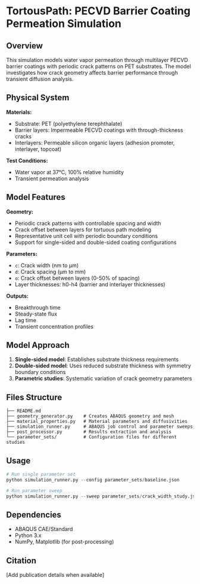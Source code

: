 # TortousPath: PECVD Barrier Coating Permeation Simulation

## Overview

This simulation models water vapor permeation through multilayer PECVD barrier coatings with periodic crack patterns on PET substrates. The model investigates how crack geometry affects barrier performance through transient diffusion analysis.

## Physical System

**Materials:**
- Substrate: PET (polyethylene terephthalate)
- Barrier layers: Impermeable PECVD coatings with through-thickness cracks
- Interlayers: Permeable silicon organic layers (adhesion promoter, interlayer, topcoat)

**Test Conditions:**
- Water vapor at 37°C, 100% relative humidity
- Transient permeation analysis

## Model Features

**Geometry:**
- Periodic crack patterns with controllable spacing and width
- Crack offset between layers for tortuous path modeling
- Representative unit cell with periodic boundary conditions
- Support for single-sided and double-sided coating configurations

**Parameters:**
- `c`: Crack width (nm to μm)
- `d`: Crack spacing (μm to mm)  
- `o`: Crack offset between layers (0-50% of spacing)
- Layer thicknesses: h0-h4 (barrier and interlayer thicknesses)

**Outputs:**
- Breakthrough time
- Steady-state flux
- Lag time
- Transient concentration profiles

## Model Approach

1. **Single-sided model**: Establishes substrate thickness requirements
2. **Double-sided model**: Uses reduced substrate thickness with symmetry boundary conditions
3. **Parametric studies**: Systematic variation of crack geometry parameters

## Files Structure

```
├── README.md
├── geometry_generator.py    # Creates ABAQUS geometry and mesh
├── material_properties.py   # Material parameters and diffusivities  
├── simulation_runner.py     # ABAQUS job control and parameter sweeps
├── post_processor.py        # Results extraction and analysis
└── parameter_sets/          # Configuration files for different studies
```

## Usage

```python
# Run single parameter set
python simulation_runner.py --config parameter_sets/baseline.json

# Run parameter sweep  
python simulation_runner.py --sweep parameter_sets/crack_width_study.json
```

## Dependencies

- ABAQUS CAE/Standard
- Python 3.x
- NumPy, Matplotlib (for post-processing)

## Citation

[Add publication details when available]